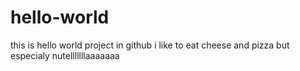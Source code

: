 # hello-world
this is hello world project in github
i like to eat cheese and pizza but especialy nutelllllllaaaaaaa
